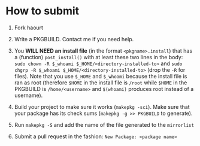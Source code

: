 # How to submit

1. Fork haourt

2. Write a PKGBUILD. Contact me if you need help.

3. You **WILL NEED an install file** (in the format `<pkgname>.install`)
that has a (function) `post_install()` with at least these two lines in the body:
`sudo chown -R $_whoami $_HOME/<directory-installed-to>` and
`sudo chgrp -R $_whoami $_HOME/<directory-installed-to>` (drop the `-R` for files).
Note that you use `$_HOME` and `$_whoami` because the install file is ran as root
(therefore `$HOME` in the install file is `/root` while `$HOME` in the PKGBUILD is `/home/<username>`
and `$(whoami)` produces root instead of a username).

3. Build your project to make sure it works (`makepkg -sci`).
Make sure that your package has its check sums (`makepkg -g >> PKGBUILD` to generate).

4. Run `makepkg -S` and add the name of the file generated to the `mirrorlist`

5. Submit a pull request in the fashion: `New Package: <package name>`
